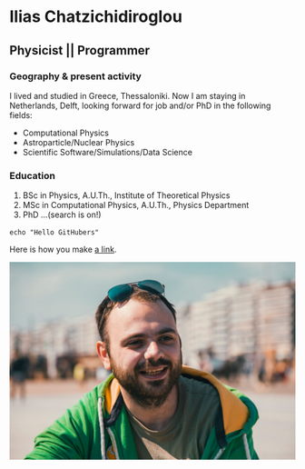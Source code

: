 # Ilias Chatzichidiroglou

## Physicist || Programmer

### Geography & present activity
I lived and studied in Greece, Thessaloniki.
Now I am staying in Netherlands, Delft, looking forward for job and/or PhD 
in the following fields:

- Computational Physics
- Astroparticle/Nuclear Physics
- Scientific Software/Simulations/Data Science

### Education
1. BSc in Physics, A.U.Th., Institute of Theoretical Physics
2. MSc in Computational Physics, A.U.Th., Physics Department
3. PhD ...(search is on!)



```
echo "Hello GitHubers"
```
Here is how you make [a link](https://www.wikipedia.org/).

![This is an image.](https://github.com/ilichatz/my-test-repo/blob/master/me.jpg)
